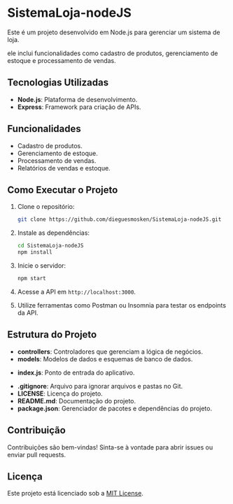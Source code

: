 # SistemaLoja-nodeJS

Este é um projeto desenvolvido em Node.js para gerenciar um sistema de loja.

ele inclui funcionalidades como cadastro de produtos, gerenciamento de estoque e processamento de vendas.

## Tecnologias Utilizadas

- **Node.js**: Plataforma de desenvolvimento.
- **Express**: Framework para criação de APIs.

## Funcionalidades

- Cadastro de produtos.
- Gerenciamento de estoque.
- Processamento de vendas.
- Relatórios de vendas e estoque.

## Como Executar o Projeto

1. Clone o repositório:

    ```bash
    git clone https://github.com/dieguesmosken/SistemaLoja-nodeJS.git
    ```

2. Instale as dependências:

    ```bash
    cd SistemaLoja-nodeJS
    npm install
    ```
<!-- 3. Configure as variáveis de ambiente no arquivo `.env`. -->
3. Inicie o servidor:

    ```bash
    npm start
    ```

4. Acesse a API em `http://localhost:3000`.
5. Utilize ferramentas como Postman ou Insomnia para testar os endpoints da API.

## Estrutura do Projeto

- **controllers**: Controladores que gerenciam a lógica de negócios.
- **models**: Modelos de dados e esquemas de banco de dados.
<!-- - **routes**: Definição das rotas da API. -->
<!-- - **services**: Serviços que encapsulam a lógica de acesso a dados. -->
<!-- - **middlewares**: Middlewares para autenticação e validação. -->
<!-- - **config**: Configurações do aplicativo, como variáveis de ambiente. -->
<!-- - **database**: Configuração e conexão com o banco de dados. -->
<!-- - **utils**: Funções utilitárias e helpers. -->
- **index.js**: Ponto de entrada do aplicativo.
<!-- - **.env**: Variáveis de ambiente para configuração do aplicativo. -->
- **.gitignore**: Arquivo para ignorar arquivos e pastas no Git.
- **LICENSE**: Licença do projeto.
- **README.md**: Documentação do projeto.
- **package.json**: Gerenciador de pacotes e dependências do projeto.

## Contribuição

Contribuições são bem-vindas! Sinta-se à vontade para abrir issues ou enviar pull requests.

## Licença

Este projeto está licenciado sob a [MIT License](LICENSE).
